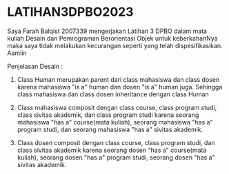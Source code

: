 # LATIHAN3DPBO2023

Saya Farah Balqist 2007339 mengerjakan Latihan 3 DPBO dalam mata kuliah Desain dan Pemrograman Berorientasi Objek 
untuk keberkahanNya maka saya tidak melakukan kecurangan seperti yang telah dispesifikasikan. Aamiin

Penjelasan Desain :
1. Class Human merupakan parent dari class mahasiswa dan class dosen karena mahasiswa "is a" human dan dosen "is a" human juga. Sehingga class mahasiswa dan class dosen inheritance dengan class Human

2. Class mahasiswa composit dengan class course, class program studi, class sivitas akademik, dan class program studi karena seorang mahasiswa "has a" course(mata kuliah), seorang mahasiswa "has a" program studi, dan seorang mahasiswa "has a" sivitas akademik.

3. Class dosen composit dengan class course, class program studi, dan class sivitas akademik karena seorang dosen "has a" course(mata kuliah), seorang dosen "has a" program studi, seorang dosen "has a" sivitas akademik.
